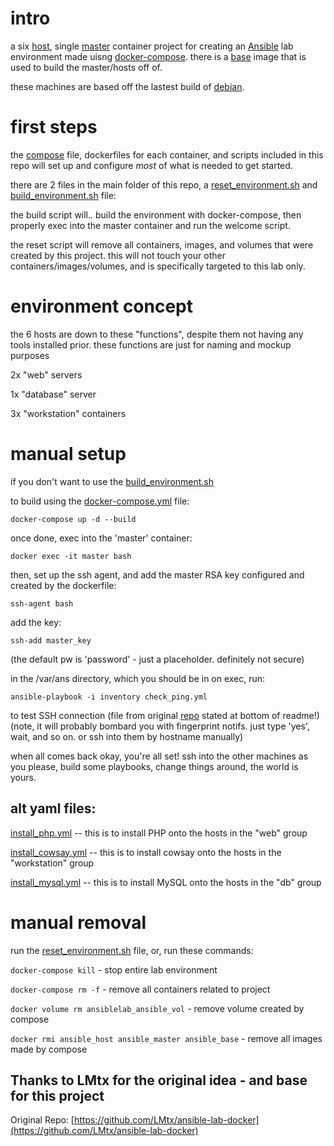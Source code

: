 # intro
a six [host](./host/), single [master](./master/) container project for creating an [Ansible](https://www.ansible.com/) lab environment made uisng [docker-compose](https://docs.docker.com/compose/). there is a [base](./base/) image that is used to build the master/hosts off of.

these machines are based off the lastest build of [debian](https://www.debian.org/).

# first steps
the [compose](./docker-compose.yml) file, dockerfiles for each container, and scripts included in this repo will set up and configure *most* of what is needed to get started. 


there are 2 files in the main folder of this repo, a [reset_environment.sh](./reset_environment.sh) and [build_environment.sh](./build_environment.sh) file:

the build script will.. build the environment with docker-compose, then properly exec into the master container and run the welcome script. 

the reset script will remove all containers, images, and volumes that were created by this project. this will not touch your other containers/images/volumes, and is specifically targeted to this lab only. 

# environment concept 
the 6 hosts are down to these "functions", despite them not having any tools installed prior. these functions are just for naming and mockup purposes

2x "web" servers

1x "database" server

3x "workstation" containers


# manual setup
if you don't want to use the [build_environment.sh](./build_environment.sh)

to build using the [docker-compose.yml](./docker-compose.yml) file:

` docker-compose up -d --build ` 

once done, exec into the 'master' container:

` docker exec -it master bash ` 

then, set up the ssh agent, and add the master RSA key configured and created by the dockerfile:

` ssh-agent bash `

add the key:

` ssh-add master_key ` 

(the default pw is 'password' - just a placeholder. definitely not secure)

in the /var/ans directory, which you should be in on exec, 
run:

` ansible-playbook -i inventory check_ping.yml ` 

to test SSH connection (file from original [repo](https://github.com/LMtx/ansible-lab-docker) stated at bottom of readme!)
(note, it will probably bombard you with fingerprint notifs. just type 'yes', wait, and so on. or ssh into them by hostname manually) 

when all comes back okay, you're all set! ssh into the other machines as you please, build some playbooks, change things around, the world is yours.

## alt yaml files:
[install_php.yml](./master/ansible/install_php.yml) -- this is to install PHP onto the hosts in the "web" group

[install_cowsay.yml](./master/ansible/install_cowsay.yml) -- this is to install cowsay onto the hosts in the "workstation" group

[install_mysql.yml](./master/ansible/install_mysql.yml) -- this is to install MySQL onto the hosts in the "db" group

# manual removal
run the [reset_environment.sh](./reset_environment.sh) file, or, run these commands:

` docker-compose kill ` - stop entire lab environment

` docker-compose rm -f ` - remove all containers related to project

` docker volume rm ansiblelab_ansible_vol ` - remove volume created by compose

` docker rmi ansible_host ansible_master ansible_base ` - remove all images made by compose





## Thanks to LMtx for the original idea - and base for this project 
Original Repo: [https://github.com/LMtx/ansible-lab-docker](https://github.com/LMtx/ansible-lab-docker)

